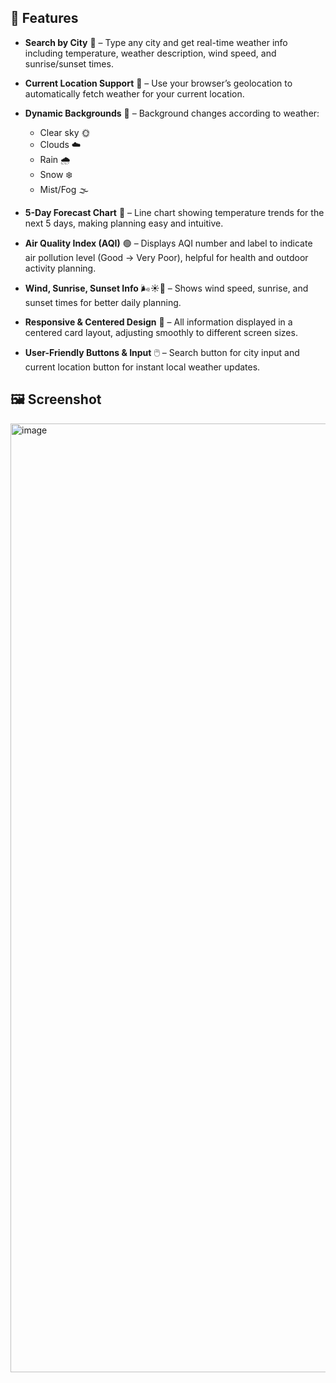 ## 🌟 Features

- **Search by City** 🌆 – Type any city and get real-time weather info including temperature, weather description, wind speed, and sunrise/sunset times.

- **Current Location Support** 📍 – Use your browser’s geolocation to automatically fetch weather for your current location.

- **Dynamic Backgrounds** 🎨 – Background changes according to weather:  
  - Clear sky 🌞  
  - Clouds ☁️  
  - Rain 🌧️  
  - Snow ❄️  
  - Mist/Fog 🌫️  

- **5-Day Forecast Chart** 📅 – Line chart showing temperature trends for the next 5 days, making planning easy and intuitive.

- **Air Quality Index (AQI)** 🟢 – Displays AQI number and label to indicate air pollution level (Good → Very Poor), helpful for health and outdoor activity planning.

- **Wind, Sunrise, Sunset Info** 🌬️☀️🌇 – Shows wind speed, sunrise, and sunset times for better daily planning.

- **Responsive & Centered Design** 🎯 – All information displayed in a centered card layout, adjusting smoothly to different screen sizes.

- **User-Friendly Buttons & Input** 🖱️ – Search button for city input and current location button for instant local weather updates.


## 🖼️ Screenshot
<img width="1664" height="1518" alt="image" src="https://github.com/user-attachments/assets/15612aa2-2d18-463e-b744-ba497947886f" />

